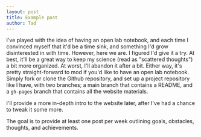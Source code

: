 ```yaml
---
layout: post
title: Example post
author: Tad
---
```



I've played with the idea of having an open lab notebook, and each time I convinced myself that it'd be a time sink, and something I'd grow disinterested in with time. However, here we are. I figured I'd give it a try. At best, it'll be a great way to keep my science (read as "scattered thoughts") a bit more organized. At worst, I'll abandon it after a bit. Either way, it's pretty straight-forward to mod if you'd like to have an open lab notebook. Simply fork or clone the Github repository, and set up a project repository like I have, with two branches; a main branch that contains a README, and a `gh-pages` branch that contains all the website materials. 

I'll provide a more in-depth intro to the website later, after I've had a chance to tweak it some more. 


The goal is to provide at least one post per week outlining goals, obstacles, thoughts, and achievements. 




<i class="fa fa-heart" style="color:pink"> </i>





